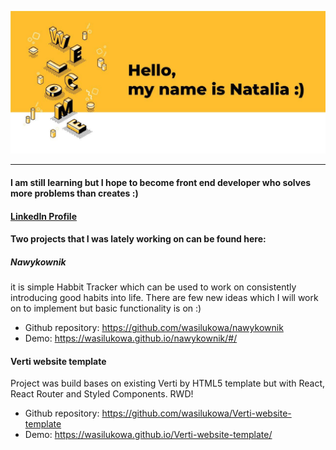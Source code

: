 ![welcome](https://github.com/wasilukowa/wasilukowa/blob/master/src/welcome.png?raw=true)

---

#### I am still learning but I hope to become front end developer who solves more problems than creates :)

#### [LinkedIn Profile](https://www.linkedin.com/in/wasiluk-natalia/)

#### Two projects that I was lately working on can be found here:

##### Nawykownik 
it is simple Habbit Tracker which can be used to work on consistently introducing good habits into life. 
There are few new ideas which I will work on to implement but basic functionality is on :)
- Github repository: https://github.com/wasilukowa/nawykownik
- Demo: https://wasilukowa.github.io/nawykownik/#/

#### Verti website template
Project was build bases on existing Verti by HTML5 template but with React, React Router and Styled Components. RWD!
- Github repository: https://github.com/wasilukowa/Verti-website-template
- Demo: https://wasilukowa.github.io/Verti-website-template/

<!--

![](https://komarev.com/ghpvc/?username=wasilukowa&color=yellow)



**wasilukowa/wasilukowa** is a ✨ _special_ ✨ repository because its `README.md` (this file) appears on your GitHub profile.

Here are some ideas to get you started:

- 🔭 I’m currently working on ...
- 🌱 I’m currently learning ...
- 👯 I’m looking to collaborate on ...
- 🤔 I’m looking for help with ...
- 💬 Ask me about ...
- 📫 How to reach me: ...
- 😄 Pronouns: ...
- ⚡ Fun fact: ...
-->
